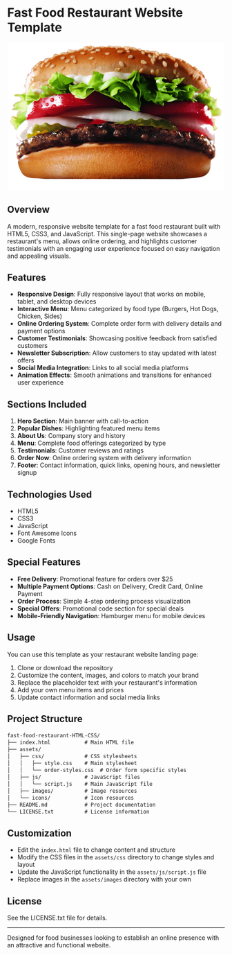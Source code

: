# Fast Food Restaurant Website Template

![Fast Food Restaurant](assets/images/burger.png)

## Overview

A modern, responsive website template for a fast food restaurant built with HTML5, CSS3, and JavaScript. This single-page website showcases a restaurant's menu, allows online ordering, and highlights customer testimonials with an engaging user experience focused on easy navigation and appealing visuals.

## Features

- **Responsive Design**: Fully responsive layout that works on mobile, tablet, and desktop devices
- **Interactive Menu**: Menu categorized by food type (Burgers, Hot Dogs, Chicken, Sides)
- **Online Ordering System**: Complete order form with delivery details and payment options
- **Customer Testimonials**: Showcasing positive feedback from satisfied customers
- **Newsletter Subscription**: Allow customers to stay updated with latest offers
- **Social Media Integration**: Links to all social media platforms
- **Animation Effects**: Smooth animations and transitions for enhanced user experience

## Sections Included

1. **Hero Section**: Main banner with call-to-action
2. **Popular Dishes**: Highlighting featured menu items
3. **About Us**: Company story and history
4. **Menu**: Complete food offerings categorized by type
5. **Testimonials**: Customer reviews and ratings
6. **Order Now**: Online ordering system with delivery information
7. **Footer**: Contact information, quick links, opening hours, and newsletter signup

## Technologies Used

- HTML5
- CSS3
- JavaScript
- Font Awesome Icons
- Google Fonts

## Special Features

- **Free Delivery**: Promotional feature for orders over $25
- **Multiple Payment Options**: Cash on Delivery, Credit Card, Online Payment
- **Order Process**: Simple 4-step ordering process visualization
- **Special Offers**: Promotional code section for special deals
- **Mobile-Friendly Navigation**: Hamburger menu for mobile devices

## Usage

You can use this template as your restaurant website landing page:

1. Clone or download the repository
2. Customize the content, images, and colors to match your brand
3. Replace the placeholder text with your restaurant's information
4. Add your own menu items and prices
5. Update contact information and social media links

## Project Structure

```
fast-food-restaurant-HTML-CSS/
├── index.html           # Main HTML file
├── assets/
│   ├── css/             # CSS stylesheets
│   │   ├── style.css    # Main stylesheet
│   │   └── order-styles.css  # Order form specific styles
│   ├── js/              # JavaScript files
│   │   └── script.js    # Main JavaScript file
│   ├── images/          # Image resources
│   └── icons/           # Icon resources
├── README.md            # Project documentation
└── LICENSE.txt          # License information
```

## Customization

- Edit the `index.html` file to change content and structure
- Modify the CSS files in the `assets/css` directory to change styles and layout
- Update the JavaScript functionality in the `assets/js/script.js` file
- Replace images in the `assets/images` directory with your own

## License

See the LICENSE.txt file for details.

---

Designed for food businesses looking to establish an online presence with an attractive and functional website.
